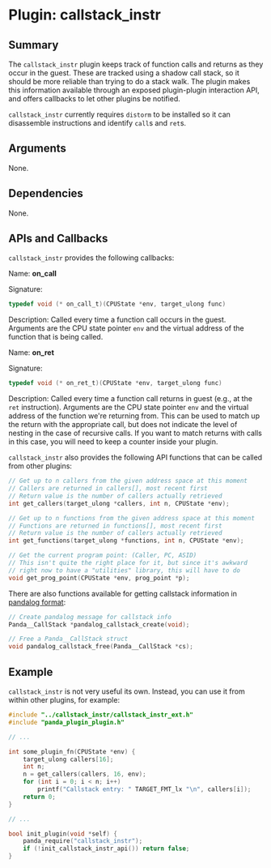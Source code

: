 Plugin: callstack_instr
===========

Summary
-------

The `callstack_instr` plugin keeps track of function calls and returns as they occur in the guest. These are tracked using a shadow call stack, so it should be more reliable than trying to do a stack walk. The plugin makes this information available through an exposed plugin-plugin interaction API, and offers callbacks to let other plugins be notified.

`callstack_instr` currently requires `distorm` to be installed so it can disassemble instructions and identify `call`s and `ret`s.

Arguments
---------

None.

Dependencies
------------

None.

APIs and Callbacks
------------------

`callstack_instr` provides the following callbacks:

Name: **on_call**

Signature:

```C
typedef void (* on_call_t)(CPUState *env, target_ulong func)
```

Description: Called every time a function call occurs in the guest. Arguments are the CPU state pointer `env` and the virtual address of the function that is being called.

Name: **on_ret**

Signature:

```C
typedef void (* on_ret_t)(CPUState *env, target_ulong func)
```

Description: Called every time a function call returns in guest (e.g., at the `ret` instruction). Arguments are the CPU state pointer `env` and the virtual address of the function we're returning from. This can be used to match up the return with the appropriate call, but does not indicate the level of nesting in the case of recursive calls. If you want to match returns with calls in this case, you will need to keep a counter inside your plugin.


`callstack_instr` also provides the following API functions that can be called from other plugins:
```C
// Get up to n callers from the given address space at this moment
// Callers are returned in callers[], most recent first
// Return value is the number of callers actually retrieved
int get_callers(target_ulong *callers, int n, CPUState *env);

// Get up to n functions from the given address space at this moment
// Functions are returned in functions[], most recent first
// Return value is the number of callers actually retrieved
int get_functions(target_ulong *functions, int n, CPUState *env);

// Get the current program point: (Caller, PC, ASID)
// This isn't quite the right place for it, but since it's awkward
// right now to have a "utilities" library, this will have to do
void get_prog_point(CPUState *env, prog_point *p);
```
There are also functions available for getting callstack information in [pandalog format](docs/pandalog.md):
```C
// Create pandalog message for callstack info 
Panda__CallStack *pandalog_callstack_create(void);

// Free a Panda__CallStack struct
void pandalog_callstack_free(Panda__CallStack *cs);
```
Example
-------

`callstack_instr` is not very useful its own. Instead, you can use it from within other plugins, for example:

```C
#include "../callstack_instr/callstack_instr_ext.h"
#include "panda_plugin_plugin.h"

// ...

int some_plugin_fn(CPUState *env) {
    target_ulong callers[16];
    int n;
    n = get_callers(callers, 16, env);
    for (int i = 0; i < n; i++)
        printf("Callstack entry: " TARGET_FMT_lx "\n", callers[i]);
    return 0;
}

// ...

bool init_plugin(void *self) {
    panda_require("callstack_instr");
    if (!init_callstack_instr_api()) return false;
}
```
